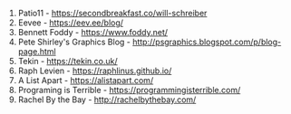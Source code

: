 1. Patio11 - https://secondbreakfast.co/will-schreiber
1. Eevee - https://eev.ee/blog/
1. Bennett Foddy - https://www.foddy.net/
1. Pete Shirley's Graphics Blog - http://psgraphics.blogspot.com/p/blog-page.html
1. Tekin - https://tekin.co.uk/
1. Raph Levien - https://raphlinus.github.io/
1. A List Apart - https://alistapart.com/
1. Programing is Terrible - https://programmingisterrible.com/
1. Rachel By the Bay - http://rachelbythebay.com/
